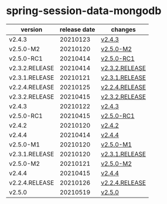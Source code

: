 # spring-session-data-mongodb	


|version|release date|changes|
|---|---|---|
|v2.4.3|20210123|[v2.4.3](./v2.4.3-20210123.md)|
|v2.5.0-M2|20210120|[v2.5.0-M2](./v2.5.0-M2-20210120.md)|
|v2.5.0-RC1|20210414|[v2.5.0-RC1](./v2.5.0-RC1-20210414.md)|
|v2.3.2.RELEASE|20210414|[v2.3.2.RELEASE](./v2.3.2.RELEASE-20210414.md)|
|v2.3.1.RELEASE|20210121|[v2.3.1.RELEASE](./v2.3.1.RELEASE-20210121.md)|
|v2.2.4.RELEASE|20210125|[v2.2.4.RELEASE](./v2.2.4.RELEASE-20210125.md)|
|v2.3.2.RELEASE|20210415|[v2.3.2.RELEASE](./v2.3.2.RELEASE-20210415.md)|
|v2.4.3|20210122|[v2.4.3](./v2.4.3-20210122.md)|
|v2.5.0-RC1|20210415|[v2.5.0-RC1](./v2.5.0-RC1-20210415.md)|
|v2.4.2|20210120|[v2.4.2](./v2.4.2-20210120.md)|
|v2.4.4|20210414|[v2.4.4](./v2.4.4-20210414.md)|
|v2.5.0-M1|20210120|[v2.5.0-M1](./v2.5.0-M1-20210120.md)|
|v2.3.1.RELEASE|20210120|[v2.3.1.RELEASE](./v2.3.1.RELEASE-20210120.md)|
|v2.5.0-M2|20210121|[v2.5.0-M2](./v2.5.0-M2-20210121.md)|
|v2.4.4|20210415|[v2.4.4](./v2.4.4-20210415.md)|
|v2.2.4.RELEASE|20210126|[v2.2.4.RELEASE](./v2.2.4.RELEASE-20210126.md)|
|v2.5.0|20210519|[v2.5.0](./v2.5.0-20210519.md)|
